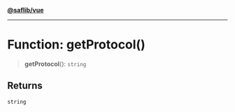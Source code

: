 [**@saflib/vue**](../index.md)

***

# Function: getProtocol()

> **getProtocol**(): `string`

## Returns

`string`
